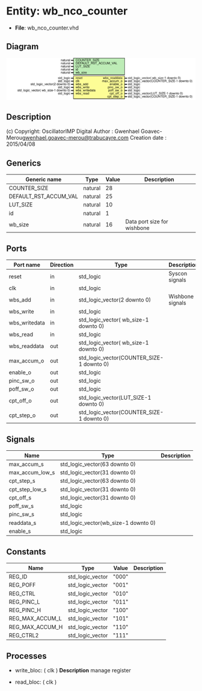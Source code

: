 # Entity: wb_nco_counter

- **File**: wb_nco_counter.vhd
## Diagram

![Diagram](wb_nco_counter.svg "Diagram")
## Description

(c) Copyright: OscillatorIMP Digital
Author : Gwenhael Goavec-Merou<gwenhael.goavec-merou@trabucayre.com>
Creation date : 2015/04/08
## Generics

| Generic name          | Type    | Value | Description                 |
| --------------------- | ------- | ----- | --------------------------- |
| COUNTER_SIZE          | natural | 28    |                             |
| DEFAULT_RST_ACCUM_VAL | natural | 25    |                             |
| LUT_SIZE              | natural | 10    |                             |
| id                    | natural | 1     |                             |
| wb_size               | natural | 16    | Data port size for wishbone |
## Ports

| Port name     | Direction | Type                                      | Description      |
| ------------- | --------- | ----------------------------------------- | ---------------- |
| reset         | in        | std_logic                                 | Syscon signals   |
| clk           | in        | std_logic                                 |                  |
| wbs_add       | in        | std_logic_vector(2 downto 0)              | Wishbone signals |
| wbs_write     | in        | std_logic                                 |                  |
| wbs_writedata | in        | std_logic_vector( wb_size-1 downto 0)     |                  |
| wbs_read      | in        | std_logic                                 |                  |
| wbs_readdata  | out       | std_logic_vector( wb_size-1 downto 0)     |                  |
| max_accum_o   | out       | std_logic_vector(COUNTER_SIZE-1 downto 0) |                  |
| enable_o      | out       | std_logic                                 |                  |
| pinc_sw_o     | out       | std_logic                                 |                  |
| poff_sw_o     | out       | std_logic                                 |                  |
| cpt_off_o     | out       | std_logic_vector(LUT_SIZE-1 downto 0)     |                  |
| cpt_step_o    | out       | std_logic_vector(COUNTER_SIZE-1 downto 0) |                  |
## Signals

| Name            | Type                                 | Description |
| --------------- | ------------------------------------ | ----------- |
| max_accum_s     | std_logic_vector(63 downto 0)        |             |
| max_accum_low_s | std_logic_vector(31 downto 0)        |             |
| cpt_step_s      | std_logic_vector(63 downto 0)        |             |
| cpt_step_low_s  | std_logic_vector(31 downto 0)        |             |
| cpt_off_s       | std_logic_vector(31 downto 0)        |             |
| poff_sw_s       | std_logic                            |             |
| pinc_sw_s       | std_logic                            |             |
| readdata_s      | std_logic_vector(wb_size-1 downto 0) |             |
| enable_s        | std_logic                            |             |
## Constants

| Name            | Type             | Value  | Description |
| --------------- | ---------------- | ------ | ----------- |
| REG_ID          | std_logic_vector |  "000" |             |
| REG_POFF        | std_logic_vector | "001"  |             |
| REG_CTRL        | std_logic_vector | "010"  |             |
| REG_PINC_L      | std_logic_vector | "011"  |             |
| REG_PINC_H      | std_logic_vector | "100"  |             |
| REG_MAX_ACCUM_L | std_logic_vector | "101"  |             |
| REG_MAX_ACCUM_H | std_logic_vector | "110"  |             |
| REG_CTRL2       | std_logic_vector | "111"  |             |
## Processes
- write_bloc: ( clk )
**Description**
manage register

- read_bloc: ( clk )
